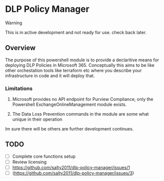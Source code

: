 ﻿# DLP Policy Manager

> [!WARNING]
> This is in active development and not ready for use. check back later.

## Overview
The purpose of this powershell module is to provide a declaritive means for deploying DLP Policies in Microsoft 365. Conceptually this aims to be like other orchestation tools like terraform etc where you describe your infrastructure in code and it will deploy that.

### Limitations
1. Microsoft provides no API endpoint for Purview Compliance, only the Powershell ExchangeOnlineManagement module exists.

2. The Data Loss Prevention commands in the module are some what unique in their operation

Im sure there will be others are further development continues.

## TODO

- [ ] Complete core functions setup
- [ ] Review licensing
- [ ] https://github.com/salty2011/dlp-policy-manager/issues/1
- [ ] (https://github.com/salty2011/dlp-policy-manager/issues/3)